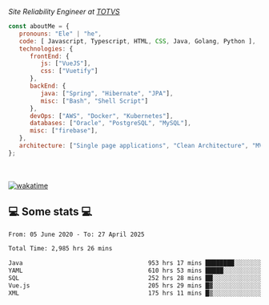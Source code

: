 <p><em>Site Reliability Engineer at <a href="https://www.totvs.com/">TOTVS</a></br>
</em></p>


```javascript
const aboutMe = {
   pronouns: "Ele" | "he",
   code: [ Javascript, Typescript, HTML, CSS, Java, Golang, Python ],
   technologies: {
      frontEnd: {
         js: ["VueJS"],
         css: ["Vuetify"]
      },
      backEnd: {
         java: ["Spring", "Hibernate", "JPA"],
         misc: ["Bash", "Shell Script"]
      },
      devOps: ["AWS", "Docker", "Kubernetes"],
      databases: ["Oracle", "PostgreSQL", "MySQL"],
      misc: ["firebase"],
   },
   architecture: ["Single page applications", "Clean Architecture", "MVC", "Microservices"],
};
```
</br></br>
[![wakatime](https://wakatime.com/badge/user/a3a8ed06-d304-4d6b-bc86-4adc418cdea7.svg)](https://wakatime.com/@a3a8ed06-d304-4d6b-bc86-4adc418cdea7)
<h2>💻 Some stats 💻</h2>

<!--START_SECTION:waka-->

```txt
From: 05 June 2020 - To: 27 April 2025

Total Time: 2,985 hrs 26 mins

Java                                   953 hrs 17 mins ████████░░░░░░░░░░░░░░░░░   31.93 %
YAML                                   610 hrs 53 mins █████░░░░░░░░░░░░░░░░░░░░   20.46 %
SQL                                    252 hrs 28 mins ██░░░░░░░░░░░░░░░░░░░░░░░   08.46 %
Vue.js                                 205 hrs 29 mins █▓░░░░░░░░░░░░░░░░░░░░░░░   06.88 %
XML                                    175 hrs 11 mins █▒░░░░░░░░░░░░░░░░░░░░░░░   05.87 %
```

<!--END_SECTION:waka-->
